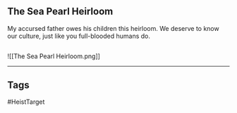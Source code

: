 ## The Sea Pearl Heirloom
My accursed father owes his children this heirloom. We deserve
to know our culture, just like you full-blooded humans do.
## 
![[The Sea Pearl Heirloom.png]]

---
## Tags
#HeistTarget